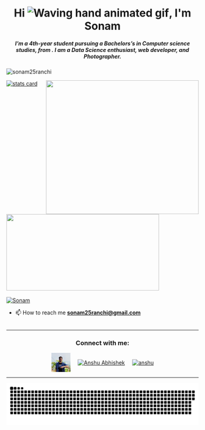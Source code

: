 <h1 align="center">Hi <img src="https://media.tenor.com/nebZyl8oN7IAAAAi/wave-hello.gif" 
         alt="Waving hand animated gif"
         height="45"
         width="45" />, I'm Sonam</h1>
<h5 align="center">
I’m a 4th-year student pursuing a Bachelors’s in Computer science studies, from . I am a Data Science enthusiast, web developer, and Photographer. 
</h5>
<p align="left"> <img src="https://komarev.com/ghpvc/?username=sonam-bit&label=Profile%20views&color=0e75b6&style=flat" alt="sonam25ranchi" /> </p>
<p>
<a align= "center" href="https://github.com/anshusinha872">
<img alt= "stats card" height="200px" width="400" src="https://github-readme-streak-stats.herokuapp.com/?user=sonam-bit&theme=radical">
<img align="right" height="350" width="400" src="https://avatars.githubusercontent.com/u/74105987?v=4" /> </a>
</p>
<img height="200px" width="400" src="https://github-readme-stats.vercel.app/api?username=sonam-bit&count_private=true&theme=radical&show_icons=true" />

<p align="left"> <a href="https://github.com/sonam-bit" target="blank"><img src="https://img.shields.io/github/followers/sonam-bit?style=social" alt="Sonam" /></a> </p>

- 📫 How to reach me **sonam25ranchi@gmail.com**
<br><br>
<hr>

<h3 align="center">Connect with me:</h3>
<p align="center">
<a href="https://github.com/anshusinha872" target="blank"><img align="center" src="https://github.com/anshusinha872/raw/blob/main/1629300491735.jfif" alt="anshusinha" height="50" width="50" /></a> &nbsp;&nbsp;&nbsp;
<a href="https://www.linkedin.com/in/anshu-abhishek-3b8195200/" target="blank"><img align="center" src="https://img.icons8.com/cute-clipart/64/000000/linkedin.png" alt="Anshu Abhishek" height="50" width="50" /></a>&nbsp;&nbsp;&nbsp;&nbsp;
<a href="https://www.hackerrank.com/anshusinha872" target="blank"><img align="center" src="https://img.icons8.com/windows/32/000000/hackerrank.png" alt="anshu" height="50" width="50" /></a>
</p>

<hr>

<p align="center">
  <img src="https://raw.githubusercontent.com/anshusinha872/raw/cbdc8188cce48ba8a12f4d9e37e6892e332a0539/github-user-contribution.svg" alt="snake"></center>
</p>
